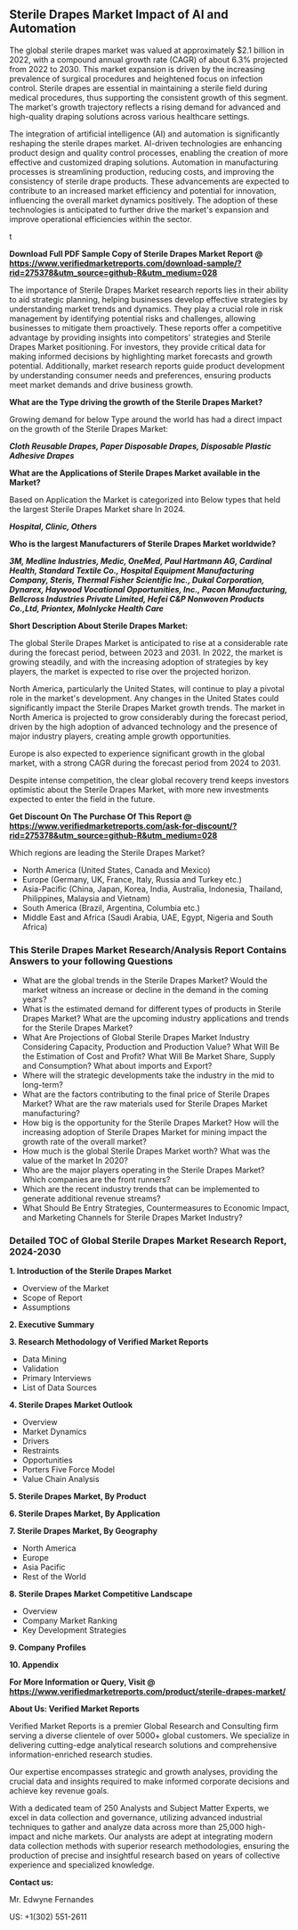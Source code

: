 <h2>Sterile Drapes Market Impact of AI and Automation</h2><p>The global sterile drapes market was valued at approximately $2.1 billion in 2022, with a compound annual growth rate (CAGR) of about 6.3% projected from 2022 to 2030. This market expansion is driven by the increasing prevalence of surgical procedures and heightened focus on infection control. Sterile drapes are essential in maintaining a sterile field during medical procedures, thus supporting the consistent growth of this segment. The market's growth trajectory reflects a rising demand for advanced and high-quality draping solutions across various healthcare settings.</p><p>The integration of artificial intelligence (AI) and automation is significantly reshaping the sterile drapes market. AI-driven technologies are enhancing product design and quality control processes, enabling the creation of more effective and customized draping solutions. Automation in manufacturing processes is streamlining production, reducing costs, and improving the consistency of sterile drape products. These advancements are expected to contribute to an increased market efficiency and potential for innovation, influencing the overall market dynamics positively. The adoption of these technologies is anticipated to further drive the market's expansion and improve operational efficiencies within the sector.</p>t</p><p id="" class=""><strong>Download Full PDF Sample Copy of Sterile Drapes Market Report @ <a href="https://www.verifiedmarketreports.com/download-sample/?rid=275378&utm_source=github-R&utm_medium=028" target="_blank">https://www.verifiedmarketreports.com/download-sample/?rid=275378&utm_source=github-R&utm_medium=028</a></strong></p><p>The importance of&nbsp;Sterile Drapes Market research reports lies in their ability to aid strategic planning, helping businesses develop effective strategies by understanding market trends and dynamics. They play a crucial role in risk management by identifying potential risks and challenges, allowing businesses to mitigate them proactively. These reports offer a competitive advantage by providing insights into competitors' strategies and Sterile Drapes Market positioning. For investors, they provide critical data for making informed decisions by highlighting market forecasts and growth potential. Additionally, market research reports guide product development by understanding consumer needs and preferences, ensuring products meet market demands and drive business growth.</p><p><strong>What are the&nbsp;Type driving the growth of the Sterile Drapes Market?</strong></p><p id="" class="">Growing demand for below Type around the world has had a direct impact on the growth of the Sterile Drapes Market:</p><em><strong>Cloth Reusable Drapes, Paper Disposable Drapes, Disposable Plastic Adhesive Drapes</strong></em></p><strong>What are the&nbsp;Applications&nbsp;of Sterile Drapes Market available in the Market?</strong></p><p id="" class="">Based on Application the Market is categorized into Below types that held the largest Sterile Drapes Market share In 2024.</p><em><strong>Hospital, Clinic, Others</strong></em></p><strong>Who is the largest Manufacturers of Sterile Drapes Market worldwide?</strong></p><p><em><strong>3M, Medline Industries, Medic, OneMed, Paul Hartmann AG, Cardinal Health, Standard Textile Co., Hospital Equipment Manufacturing Company, Steris, Thermal Fisher Scientific Inc., Dukal Corporation, Dynarex, Haywood Vocational Opportunities, Inc., Pacon Manufacturing, Bellcross Industries Private Limited, Hefei C&P Nonwoven Products Co.,Ltd, Priontex, Molnlycke Health Care</strong></em></p><p id="" class=""><strong>Short Description About Sterile Drapes Market:</strong></p><p>The global Sterile Drapes Market is anticipated to rise at a considerable rate during the forecast period, between 2023 and 2031. In 2022, the market is growing steadily, and with the increasing adoption of strategies by key players, the market is expected to rise over the projected horizon.</p><p>North America, particularly the United States, will continue to play a pivotal role in the market's development. Any changes in the United States could significantly impact the Sterile Drapes Market growth trends. The market in North America is projected to grow considerably during the forecast period, driven by the high adoption of advanced technology and the presence of major industry players, creating ample growth opportunities.</p><p>Europe is also expected to experience significant growth in the global market, with a strong CAGR during the forecast period from 2024 to 2031.</p><p>Despite intense competition, the clear global recovery trend keeps investors optimistic about the Sterile Drapes Market, with more new investments expected to enter the field in the future.</p><p id="" class=""><strong>Get Discount On The Purchase Of This Report @ <a href="https://www.verifiedmarketreports.com/ask-for-discount/?rid=275378&utm_source=github-R&utm_medium=028" target="_blank">https://www.verifiedmarketreports.com/ask-for-discount/?rid=275378&utm_source=github-R&utm_medium=028</a></strong></p>Which regions are leading the Sterile Drapes Market?</p><ul><li>North America (United States, Canada and Mexico)</li><li>Europe (Germany, UK, France, Italy, Russia and Turkey etc.)</li><li>Asia-Pacific (China, Japan, Korea, India, Australia, Indonesia, Thailand, Philippines, Malaysia and Vietnam)</li><li>South America (Brazil, Argentina, Columbia etc.)</li><li>Middle East and Africa (Saudi Arabia, UAE, Egypt, Nigeria and South Africa)</li></ul><h3 id="" class="">This Sterile Drapes Market Research/Analysis Report Contains Answers to your following Questions</h3><ul><li>What are the global trends in the Sterile Drapes Market? Would the market witness an increase or decline in the demand in the coming years?</li><li>What is the estimated demand for different types of products in Sterile Drapes Market? What are the upcoming industry applications and trends for the Sterile Drapes Market?</li><li>What Are Projections of Global Sterile Drapes Market Industry Considering Capacity, Production and Production Value? What Will Be the Estimation of Cost and Profit? What Will Be Market Share, Supply and Consumption? What about imports and Export?</li><li>Where will the strategic developments take the industry in the mid to long-term?</li><li>What are the factors contributing to the final price of Sterile Drapes Market? What are the raw materials used for Sterile Drapes Market manufacturing?</li><li>How big is the opportunity for the Sterile Drapes Market? How will the increasing adoption of Sterile Drapes Market for mining impact the growth rate of the overall market?</li><li>How much is the global Sterile Drapes Market worth? What was the value of the market In 2020?</li><li>Who are the major players operating in the Sterile Drapes Market? Which companies are the front runners?</li><li>Which are the recent industry trends that can be implemented to generate additional revenue streams?</li><li>What Should Be Entry Strategies, Countermeasures to Economic Impact, and Marketing Channels for Sterile Drapes Market Industry?</li></ul><h3 id="" class="">Detailed TOC of Global Sterile Drapes Market Research Report, 2024-2030</h3><p id="" class=""><strong>1. Introduction of the Sterile Drapes Market</strong></p><ul><li>Overview of the Market</li><li>Scope of Report</li><li>Assumptions</li></ul><p id="" class=""><strong>2. Executive Summary</strong></p><p id="" class=""><strong>3. Research Methodology of Verified Market Reports</strong></p><ul><li>Data Mining</li><li>Validation</li><li>Primary Interviews</li><li>List of Data Sources</li></ul><p id="" class=""><strong>4. Sterile Drapes Market Outlook</strong></p><ul><li>Overview</li><li>Market Dynamics</li><li>Drivers</li><li>Restraints</li><li>Opportunities</li><li>Porters Five Force Model</li><li>Value Chain Analysis</li></ul><p id="" class=""><strong>5. Sterile Drapes Market, By Product</strong></p><p id="" class=""><strong>6. Sterile Drapes Market, By Application</strong></p><p id="" class=""><strong>7. Sterile Drapes Market, By Geography</strong></p><ul><li>North America</li><li>Europe</li><li>Asia Pacific</li><li>Rest of the World</li></ul><p id="" class=""><strong>8. Sterile Drapes Market Competitive Landscape</strong></p><ul><li>Overview</li><li>Company Market Ranking</li><li>Key Development Strategies</li></ul><p id="" class=""><strong>9. Company Profiles</strong></p><p id="" class=""><strong>10. Appendix</strong></p><p id="" class=""><strong>For More Information or Query, Visit @ <a href="https://www.verifiedmarketreports.com/product/sterile-drapes-market/" target="_blank">https://www.verifiedmarketreports.com/product/sterile-drapes-market/</a></strong></p><p id="" class=""><strong>About Us: Verified Market Reports</strong></p><p id="" class="">Verified Market Reports is a premier Global Research and Consulting firm serving a diverse clientele of over 5000+ global customers. We specialize in delivering cutting-edge analytical research solutions and comprehensive information-enriched research studies.</p><p id="" class="">Our expertise encompasses strategic and growth analyses, providing the crucial data and insights required to make informed corporate decisions and achieve key revenue goals.</p><p id="" class="">With a dedicated team of 250 Analysts and Subject Matter Experts, we excel in data collection and governance, utilizing advanced industrial techniques to gather and analyze data across more than 25,000 high-impact and niche markets. Our analysts are adept at integrating modern data collection methods with superior research methodologies, ensuring the production of precise and insightful research based on years of collective experience and specialized knowledge.</p><p id="" class=""><strong>Contact us:</strong></p><p id="" class="">Mr. Edwyne Fernandes</p><p id="" class="">US: +1(302) 551-2611</p>